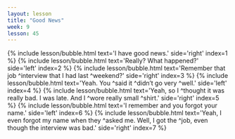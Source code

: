 ```yaml
---
layout: lesson
title: "Good News"
week: 9
lesson: 45
---
```


{% include lesson/bubble.html text='I have good news.' side='right' index=1 %}
{% include lesson/bubble.html text='Really? What happened?' side='left' index=2 %}
{% include lesson/bubble.html text='Remember that job ^interview that I had last ^weekend?' side='right' index=3 %}
{% include lesson/bubble.html text='Yeah. You ^said it ^didn&rsquo;t go very ^well.' side='left' index=4 %}
{% include lesson/bubble.html text='Yeah, so I ^thought it was really bad. I was late. And I ^wore really small ^shirt.' side='right' index=5 %}
{% include lesson/bubble.html text='I remember and you forgot your name.' side='left' index=6 %}
{% include lesson/bubble.html text='Yeah, I even forgot my name when they ^asked me. Well, I got the ^job, even though the interview was bad.' side='right' index=7 %}
